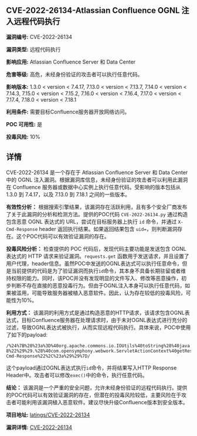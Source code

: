 ## CVE-2022-26134-Atlassian Confluence OGNL 注入远程代码执行

**漏洞编号:** CVE-2022-26134

**漏洞类型:** 远程代码执行

**影响应用:** Atlassian Confluence Server 和 Data Center

**危害等级:** 高危，未经身份验证的攻击者可以执行任意代码。

**影响版本:** 1.3.0 < version < 7.4.17, 7.13.0 < version < 7.13.7, 7.14.0 < version < 7.14.3, 7.15.0 < version < 7.15.2, 7.16.0 < version < 7.16.4, 7.17.0 < version < 7.17.4, 7.18.0 < version < 7.18.1

**利用条件:** 需要目标Confluence服务器开放网络访问。

**POC 可用性:** 是

**投毒风险:** 10%

## 详情

CVE-2022-26134 是一个存在于 Atlassian Confluence Server 和 Data Center 中的 OGNL 注入漏洞。根据漏洞库信息，未经身份验证的攻击者可以利用此漏洞在 Confluence 服务器或数据中心实例上执行任意代码。受影响的版本包括从 1.3.0 到 7.4.17，以及 7.13.0 到 7.18.1 之间的一些版本。

**有效性分析：**
根据搜索引擎结果，该漏洞存在活跃利用，且有多个安全厂商发布了关于此漏洞的分析和检测方法。提供的POC代码 `CVE-2022-26134.py` 通过构造包含恶意 OGNL 表达式的 URL，尝试在目标服务器上执行 `id` 命令，并通过 `X-Cmd-Response` header 返回执行结果。如果返回结果包含 `uid=`，则判断漏洞存在。这个POC代码可以有效验证漏洞的存在。

**投毒风险分析：**
检查提供的 POC 代码后，发现代码主要功能是发送包含 OGNL 表达式的 HTTP 请求来验证漏洞。`requests.get` 函数用于发送请求，并且设置了用户代理，header信息。虽然POC中发送的OGNL表达式可以执行任意命令，但是当前提供的代码是为了验证漏洞而执行`id`命令，其本身不具备长期驻留或者维持权限的能力。同时，该POC并没有发现明显的文件写入、修改等恶意操作，初步判断不存在直接的恶意投毒行为。但由于OGNL注入本身可以执行任意代码，如果被滥用，可能导致服务器被植入恶意软件。因此，认为存在较低的投毒风险，可能性为10%。

**利用方式：**
该漏洞的利用方式是通过构造恶意的HTTP请求，该请求包含OGNL表达式，目标Confluence服务器在处理请求时，由于未对OGNL表达式进行充分的过滤，导致OGNL表达式被执行，从而实现远程代码执行。具体来说，POC中使用了如下的payload:

```
/%24%7B%28%23a%3D%40org.apache.commons.io.IOUtils%40toString%28%40java.lang.Runtime%40getRuntime%28%29.exec%28%22id%22%29.getInputStream%28%29%2C%22utf-8%22%29%29.%28%40com.opensymphony.webwork.ServletActionContext%40getResponse%28%29.setHeader%28%22X-Cmd-Response%22%2C%23a%29%29%7D/
```
这个payload通过OGNL表达式执行`id`命令，并将结果写入HTTP Response Header中。攻击者可以修改`exec()`中的命令，执行任意代码。

**结论：**
该漏洞是一个严重的安全问题，允许未经身份验证的远程代码执行。提供的POC代码可以有效验证漏洞的存在，但潜在的投毒风险较低，主要风险在于攻击者可能利用该漏洞植入恶意软件。建议尽快升级Confluence版本到安全版本。

**项目地址:** [latings/CVE-2022-26134](https://github.com/latings/CVE-2022-26134)

**漏洞详情:** [CVE-2022-26134](https://nvd.nist.gov/vuln/detail/CVE-2022-26134)